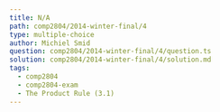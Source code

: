 ```yaml
---
title: N/A
path: comp2804/2014-winter-final/4
type: multiple-choice
author: Michiel Smid
question: comp2804/2014-winter-final/4/question.ts
solution: comp2804/2014-winter-final/4/solution.md
tags:
  - comp2804
  - comp2804-exam
  - The Product Rule (3.1)
---
```

